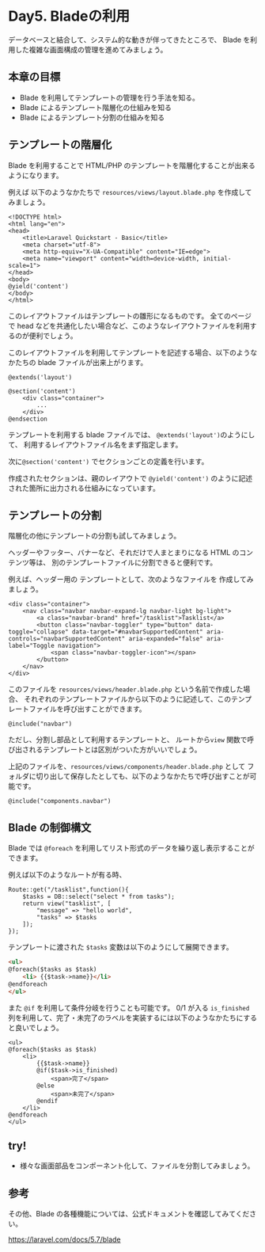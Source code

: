 # Day5. Bladeの利用

データベースと結合して、システム的な動きが伴ってきたところで、
Blade を利用した複雑な画面構成の管理を進めてみましょう。

## 本章の目標

- Blade を利用してテンプレートの管理を行う手法を知る。
- Blade によるテンプレート階層化の仕組みを知る
- Blade によるテンプレート分割の仕組みを知る

## テンプレートの階層化

Blade を利用することで HTML/PHP のテンプレートを階層化することが出来るようになります。

例えば 以下のようなかたちで `resources/views/layout.blade.php` を作成してみましょう。

```
<!DOCTYPE html>
<html lang="en">
<head>
    <title>Laravel Quickstart - Basic</title>
    <meta charset="utf-8">
    <meta http-equiv="X-UA-Compatible" content="IE=edge">
    <meta name="viewport" content="width=device-width, initial-scale=1">
</head>
<body>
@yield('content')
</body>
</html>
```

このレイアウトファイルはテンプレートの雛形になるものです。
全てのページで head などを共通化したい場合など、このようなレイアウトファイルを利用するのが便利でしょう。

このレイアウトファイルを利用してテンプレートを記述する場合、以下のようなかたちの blade ファイルが出来上がります。

```
@extends('layout')

@section('content')
    <div class="container">
        ...
    </div>
@endsection
```

テンプレートを利用する blade ファイルでは、 `@extends('layout')`のようにして、
利用するレイアウトファイル名をまず指定します。
                          
次に`@section('content')` でセクションごとの定義を行います。

作成されたセクションは、親のレイアウトで `@yield('content')` のように記述された箇所に出力される仕組みになっています。

## テンプレートの分割

階層化の他にテンプレートの分割も試してみましょう。

ヘッダーやフッター、バナーなど、それだけで人まとまりになる HTML のコンテンツ等は、
別のテンプレートファイルに分割できると便利です。

例えば、ヘッダー用の テンプレートとして、次のようなファイルを 作成してみましょう。

```
<div class="container">
    <nav class="navbar navbar-expand-lg navbar-light bg-light">
        <a class="navbar-brand" href="/tasklist">Tasklist</a>
        <button class="navbar-toggler" type="button" data-toggle="collapse" data-target="#navbarSupportedContent" aria-controls="navbarSupportedContent" aria-expanded="false" aria-label="Toggle navigation">
            <span class="navbar-toggler-icon"></span>
        </button>
    </nav>
</div>
```

このファイルを `resources/views/header.blade.php` という名前で作成した場合、
それぞれのテンプレートファイルから以下のように記述して、このテンプレートファイルを呼び出すことができます。

```
@include("navbar")
```

ただし、分割し部品として利用するテンプレートと、 
ルートから`view` 関数で呼び出されるテンプレートとは区別がついた方がいいでしょう。

上記のファイルを、`resources/views/components/header.blade.php` として
フォルダに切り出して保存したとしても、以下のようなかたちで呼び出すことが可能です。

```
@include("components.navbar")
```

## Blade の制御構文

Blade では `@foreach` を利用してリスト形式のデータを繰り返し表示することができます。

例えば以下のようなルートが有る時、

```
Route::get("/tasklist",function(){
    $tasks = DB::select("select * from tasks");
    return view("tasklist", [ 
        "message" => "hello world",
        "tasks" => $tasks
    ]);
});
```

テンプレートに渡された `$tasks` 変数は以下のようにして展開できます。

```html
<ul>
@foreach($tasks as $task)
    <li> {{$task->name}}</li>    
@endforeach
</ul>
```

また `@if` を利用して条件分岐を行うことも可能です。
0/1 が入る `is_finished` 列を利用して、完了・未完了のラベルを実装するには以下のようなかたちにすると良いでしょう。

```
<ul>
@foreach($tasks as $task)
    <li> 
        {{$task->name}}
        @if($task->is_finished)
            <span>完了</span>            
        @else
            <span>未完了</span>            
        @endif
    </li>    
@endforeach
</ul>
```

## try! 

- 様々な画面部品をコンポーネント化して、ファイルを分割してみましょう。

## 参考

その他、Blade の各種機能については、公式ドキュメントを確認してみてください。

https://laravel.com/docs/5.7/blade
